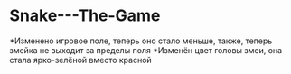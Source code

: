 # Snake---The-Game
*Изменено игровое поле, теперь оно стало меньше, также, теперь змейка не выходит за пределы поля
*Изменён цвет головы змеи, она стала ярко-зелёной вместо красной
